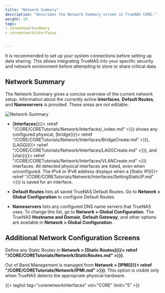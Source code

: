 ```yaml
---
title: "Network Summary"
description: "Describes the Network Summary screen in TrueNAS CORE."
weight: 10
tags:
- corenetworksummary
- corenetworkinterfaces


---
```


It is recommended to set up your system connections before setting up data sharing.
This allows integrating TrueNAS into your specific security and network environment before attempting to store or share critical data.

## Network Summary

The Network Summary gives a concise overview of the current network setup.
Information about the currently active **Interfaces**, **Default Routes**, and **Nameservers** is provided.
These areas are not editable.

![**Network Summary**](/images/CORE/Network/NetworkSummary.png "Network Summary")

* [**Interfaces**]({{< relref "/CORE/CORETutorials/Network/Interfaces/_index.md" >}}) shows any configured physical, [bridge]({{< relref "/CORE/CORETutorials/Network/Interfaces/BridgeCreate.md" >}}), [LAGG]({{< relref "/CORE/CORETutorials/Network/Interfaces/LAGGCreate.md" >}}), and [vlan]({{< relref "/CORE/CORETutorials/Network/Interfaces/VLANCreate.md" >}}) interfaces.
  All detected physical interfaces are listed, even when unconfigured.
  The IPv4 or IPv6 address displays when a [Static IP]({{< relref "/CORE/CORETutorials/Network/Interfaces/SettingStaticIP.md" >}}) is saved for an interface.

* **Default Routes** lists all saved TrueNAS Default Routes.
  Go to **Network > Global Configuration** to configure Default Routes.

* **Nameservers** lists any configured DNS name servers that TrueNAS uses. To change this list, go to **Network > Global Configuration**. The TrueNAS **Hostname and Domain**, **Default Gateway**, and other options are available in **Network > Global Configuration**.

## Additional Network Configuration Screens

Define any Static Routes in **Network > [Static Routes]({{< relref "/CORE/CORETutorials/Network/StaticRoutes.md" >}})**.

Out of Band Management is managed from **Network > [IPMI]({{< relref "/CORE/CORETutorials/Network/IPMI.md" >}})**. This option is visible only when TrueNAS detects the appropriate physical hardware.

{{< taglist tag="corenetworkinterfaces" vol="CORE" limit="5" >}}
